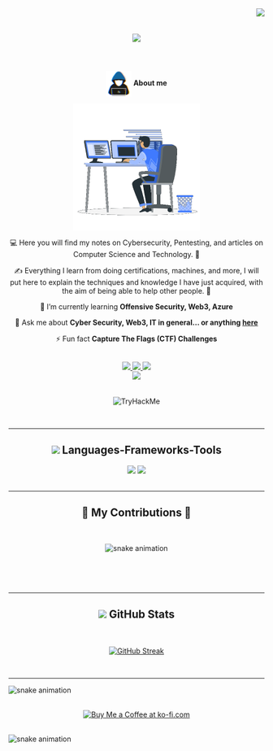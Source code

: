<!--
**dev-angelist/dev-angelist** is a ✨ _special_ ✨ repository because its `README.md` (this file) appears on your GitHub profile.

Here are some ideas to get you started:

- 🔭 I’m currently working on ...
- 🌱 I’m currently learning ...
- 👯 I’m looking to collaborate on ...
- 🤔 I’m looking for help with ...
- 💬 Ask me about ...
- 📫 How to reach me: ...
- 😄 Pronouns: ...
- ⚡ Fun fact: ...
-->



<img align="right" src="https://visitor-badge.laobi.icu/badge?page_id=dev-angelist.dev-angelist" />

<h1 align="center">
    <img src="https://readme-typing-svg.herokuapp.com/?font=Righteous&size=35&center=true&vCenter=true&width=500&height=70&duration=4000&lines=Hi+There!+👋;+I'm+Dev-angelist!;" />
</h1>





<br/>

<div align="center">

<picture><img src="https://github.com/0xAbdulKhalid/0xAbdulKhalid/raw/main/assets/mdImages/about_me.gif" width = 50px align="center"></picture> **About me**

<picture> <img align="center" src="https://github.com/0xAbdulKhalid/0xAbdulKhalid/raw/main/assets/mdImages/Right_Side.gif" width = 250px ></picture>

💻 Here you will find my notes on Cybersecurity, Pentesting, and articles on Computer Science and Technology. 📔

✍️ Everything I learn from doing certifications, machines, and more, I will put here to explain the techniques and knowledge I have just acquired, with the aim of being able to help other people. 🙏
 
🌱 I’m currently learning **Offensive Security, Web3, Azure**

💬 Ask me about **Cyber Security, Web3, IT in general... or anything [here](https://github.com/dev-angelist/dev-angelist/issues)**

⚡ Fun fact **Capture The Flags (CTF) Challenges**




 </div>
 <br/>
<div align="center"> 
  <a href="mailto:dev-angelist@protonmail.com">
    <img src="https://img.shields.io/badge/ProtonMail-333333?style=for-the-badge&logo=Protonmail&logoColor=red" />
  </a>
  <a href="https://medium.com/@dev-angelist" target="_blank">
    <img src="https://img.shields.io/badge/Medium-000010?style=for-the-badge&logo=medium&logoColor=white" target="_blank" />
  </a>
  <a href="https://dev-angelist.github.io" target="_blank">
     <img src="https://img.shields.io/badge/Portfolio-FF5722?style=for-the-badge&logo=todoist&logoColor=white" target="_blank" /> <!-- sqlite, safari, google-chrome are other good icon options -->
  </a><br/>
   <a href="https://dev-angelist.github.io/" target="_blank">
    <img src="https://img.shields.io/badge/Switch To Shell Version-000000?style=for-the-badge&logo=powershell&logoColor=_blank" target="_blank" />
  </a>


</div>
</br>
<p align="center">
  <img src="https://tryhackme-badges.s3.amazonaws.com/devangelist.png" alt="TryHackMe">
</a><p>
</br>

 <hr/>

<div align="center">
    <h2><img src="https://media2.giphy.com/media/QssGEmpkyEOhBCb7e1/giphy.gif?cid=ecf05e47a0n3gi1bfqntqmob8g9aid1oyj2wr3ds3mg700bl&rid=giphy.gif" width ="22"> Languages-Frameworks-Tools</h2>
    <img src="https://skillicons.dev/icons?i=html,css,vscode,github,git,azure,linux,windows" />
    <img src="https://skillicons.dev/icons?i=python,c,java,mysql" /><br>

</div>

<br/>

<hr/>

<div align="center">
  <h2>🐍 My Contributions 🐍</h2>
  <br>
  
  ![snake animation](https://github.com/dev-angelist/dev-angelist/blob/output/github-contribution-grid-snake2.svg)
  
  <br/><br/><br/>
</div>

<hr/>

<div align=center>
<h2 align="center"><img src="https://media.giphy.com/media/iY8CRBdQXODJSCERIr/giphy.gif" width="22"> GitHub Stats </h2>


<br/><br/>
 [![GitHub Streak](https://github-readme-streak-stats.herokuapp.com?user=dev-angelist&theme=dark)](https://git.io/streak-stats)
  
</div>

<br/>

<hr/>

 ![snake animation](https://github.com/dev-angelist/dev-angelist/blob/output/github-contribution-grid-snake2.svg)


<br/>

<div align="center">
<a href='https://ko-fi.com/V7V4RAK9C' target='_blank'><img height='64' style='border:0px;height:64px;' src='https://storage.ko-fi.com/cdn/kofi1.png?v=3' border='0' alt='Buy Me a Coffee at ko-fi.com' /></a>
</div>

<br/>

  ![snake animation](https://github.com/dev-angelist/dev-angelist/blob/output/github-contribution-grid-snake2.svg)
